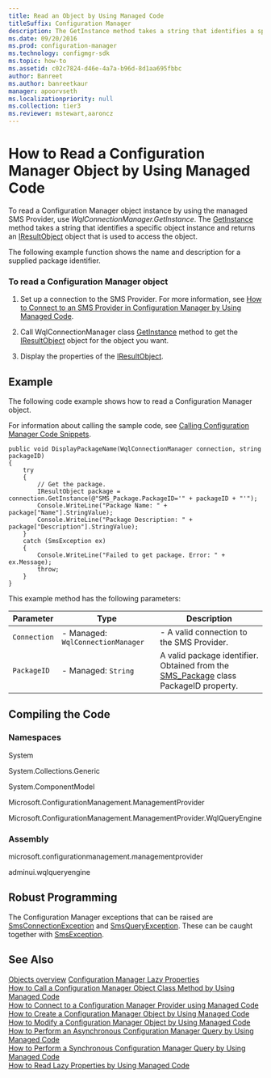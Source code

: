 ```yaml
---
title: Read an Object by Using Managed Code
titleSuffix: Configuration Manager
description: The GetInstance method takes a string that identifies a specific object instance and returns an IResultObject that is used to access the object.
ms.date: 09/20/2016
ms.prod: configuration-manager
ms.technology: configmgr-sdk
ms.topic: how-to
ms.assetid: c02c7824-d46e-4a7a-b96d-8d1aa695fbbc
author: Banreet
ms.author: banreetkaur
manager: apoorvseth
ms.localizationpriority: null
ms.collection: tier3
ms.reviewer: mstewart,aaroncz 
---
```

# How to Read a Configuration Manager Object by Using Managed Code
To read a Configuration Manager object instance by using the managed SMS Provider, use *WqlConnectionManager.GetInstance*. The [GetInstance](/previous-versions/system-center/developer/cc146190(v=msdn.10)) method takes a string that identifies a specific object instance and returns an [IResultObject](/previous-versions/system-center/developer/cc147376(v=msdn.10)) object that is used to access the object.  

 The following example function shows the name and description for a supplied package identifier.  

### To read a Configuration Manager object  

1.  Set up a connection to the SMS Provider. For more information, see [How to Connect to an SMS Provider in Configuration Manager by Using Managed Code](../../../develop/core/understand/how-to-connect-to-an-sms-provider-by-using-managed-code.md).  

2.  Call WqlConnectionManager class [GetInstance](/previous-versions/system-center/developer/cc146190(v=msdn.10)) method to get the [IResultObject](/previous-versions/system-center/developer/cc147376(v=msdn.10)) object for the object you want.  

3.  Display the properties of the [IResultObject](/previous-versions/system-center/developer/cc147376(v=msdn.10)).  

## Example  
 The following code example shows how to read a Configuration Manager object.  

 For information about calling the sample code, see [Calling Configuration Manager Code Snippets](../../../develop/core/understand/calling-code-snippets.md).  

```  
public void DisplayPackageName(WqlConnectionManager connection, string packageID)  
{  
    try   
    {  
        // Get the package.  
        IResultObject package = connection.GetInstance(@"SMS_Package.PackageID='" + packageID + "'");  
        Console.WriteLine("Package Name: " + package["Name"].StringValue);  
        Console.WriteLine("Package Description: " + package["Description"].StringValue);  
    }  
    catch (SmsException ex)  
    {  
        Console.WriteLine("Failed to get package. Error: " + ex.Message);  
        throw;  
    }  
}  

```  

 This example method has the following parameters:  

|Parameter|Type|Description|  
|---------------|----------|-----------------|  
|`Connection`|-   Managed: `WqlConnectionManager`|-   A valid connection to the SMS Provider.|  
|`PackageID`|-   Managed: `String`|A valid package identifier. Obtained from the [SMS_Package](../../../develop/reference/core/servers/configure/sms_package-server-wmi-class.md) class PackageID property.|  

## Compiling the Code  

### Namespaces  
 System  

 System.Collections.Generic  

 System.ComponentModel  

 Microsoft.ConfigurationManagement.ManagementProvider  

 Microsoft.ConfigurationManagement.ManagementProvider.WqlQueryEngine  

### Assembly  
 microsoft.configurationmanagement.managementprovider  

 adminui.wqlqueryengine  

## Robust Programming  
 The Configuration Manager exceptions that can be raised are [SmsConnectionException](/previous-versions/system-center/developer/cc147431(v=msdn.10)) and [SmsQueryException](/previous-versions/system-center/developer/cc147436(v=msdn.10)). These can be caught together with [SmsException](/previous-versions/system-center/developer/cc147433(v=msdn.10)).  

## See Also  
 [Objects overview](configuration-manager-objects-overview.md)
 [Configuration Manager Lazy Properties](../../../develop/core/understand/configuration-manager-lazy-properties.md)   
 [How to Call a Configuration Manager Object Class Method by Using Managed Code](../../../develop/core/understand/how-to-call-a-configuration-manager-object-class-method-by-using-managed-code.md)   
 [How to Connect to a Configuration Manager Provider using Managed Code](../../../develop/core/understand/how-to-connect-to-an-sms-provider-by-using-managed-code.md)   
 [How to Create a Configuration Manager Object by Using Managed Code](../../../develop/core/understand/how-to-create-a-configuration-manager-object-by-using-managed-code.md)   
 [How to Modify a Configuration Manager Object by Using Managed Code](../../../develop/core/understand/how-to-modify-a-configuration-manager-object-by-using-managed-code.md)   
 [How to Perform an Asynchronous Configuration Manager Query by Using Managed Code](../../../develop/core/understand/how-to-perform-an-asynchronous-query-by-using-managed-code.md)   
 [How to Perform a Synchronous Configuration Manager Query by Using Managed Code](../../../develop/core/understand/how-to-perform-a-synchronous-configuration-manager-query-by-using-managed-code.md)   
 [How to Read Lazy Properties by Using Managed Code](../../../develop/core/understand/how-to-read-lazy-properties-by-using-managed-code.md)
